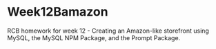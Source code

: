 # Week12Bamazon
RCB homework for week 12 - Creating an Amazon-like storefront using MySQL, the MySQL NPM Package, and the Prompt Package.
